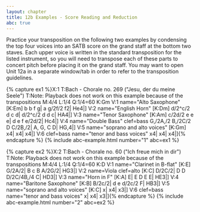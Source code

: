 ```yaml
---
layout: chapter
title: 12b Examples - Score Reading and Reduction
abc: true
---
```


Practice your transposition on the following two examples by condensing the top four voices into an SATB score on the grand staff at the bottom two staves. Each upper voice is written in the standard transposition for the listed instrument, so you will need to transpose each of these parts to concert pitch before placing it on the grand staff. You may want to open Unit 12a in a separate window/tab in order to refer to the transposition guidelines.

{% capture ex1 %}X:1
T:Bach - Chorale no. 269 ("Jesu, der du meine Seele")
T:Note: Playback does not work on this example because of the transpositions
M:4/4
L:1/4
Q:1/4=60
K:Gm
V:1 name="Alto Saxophone"
[K:Em] b b f g| a g/2f/2 f2| He4|]
V:2 name="English Horn"
[K:Dm] d/2^c/2 d c d| d/2^c/2 d d c| HA4|]
V:3 name="Tenor Saxophone"
[K:Am] c/2d/2 e e e| d e f e/2d/2| Hc4|]
V:4 name="Double Bass" clef=bass
G,/2A,/2 B,/2C/2 D C/2B,/2| A, G, C D| HG,4|]
V:5 name="soprano and alto voices"
[K:Gm] x4| x4| x4|]
V:6 clef=bass name="tenor and bass voices"
x4| x4| x4|]{% endcapture %}
{% include abc-example.html number="1" abc=ex1 %}

{% capture ex2 %}X:2
T:Bach - Chorale no. 60 ("Ich freue mich in dir")
T:Note: Playback does not work on this example because of the transpositions
M:4/4
L:1/4
Q:1/4=60
K:D
V:1 name="Clarinet in B-flat"
[K:E] G/2A/2| B c B A/2G/2| HG3|]
V:2 name=Viola clef=alto
[K:C] D/2C/2| D D D/2C/4B,/4 C| HD3|]
V:3 name="Horn in F"
[K:A] E| E D E E| HE3|]
V:4 name="Baritone Saxophone"
[K:B] B/2c/2| d e d/2c/2 F| HB3|]
V:5 name="soprano and alto voices"
[K:C] x| x4| x3|]
V:6 clef=bass name="tenor and bass voices"
x| x4| x3|]{% endcapture %}
{% include abc-example.html number="2" abc=ex2 %}